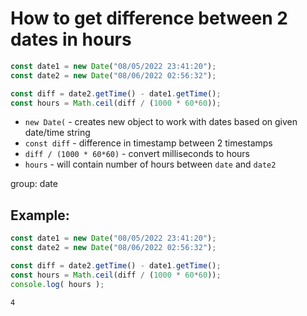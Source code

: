 # How to get difference between 2 dates in hours

```js
const date1 = new Date("08/05/2022 23:41:20");
const date2 = new Date("08/06/2022 02:56:32");

const diff = date2.getTime() - date1.getTime();
const hours = Math.ceil(diff / (1000 * 60*60));
```

- `new Date(` - creates new object to work with dates based on given date/time string
- `const diff` - difference in timestamp between 2 timestamps
- `diff / (1000 * 60*60)` - convert milliseconds to hours
- `hours` - will contain number of hours between `date` and `date2`

group: date

## Example: 
```js
const date1 = new Date("08/05/2022 23:41:20");
const date2 = new Date("08/06/2022 02:56:32");

const diff = date2.getTime() - date1.getTime();
const hours = Math.ceil(diff / (1000 * 60*60));
console.log( hours );
```
```
4

```

